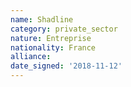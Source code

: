 ```yaml
---
name: Shadline
category: private_sector
nature: Entreprise
nationality: France
alliance: 
date_signed: '2018-11-12'
---
```

    